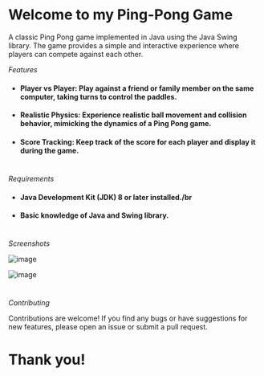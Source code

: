 # Welcome to my Ping-Pong Game

A classic Ping Pong game implemented in Java using the Java Swing library. The game provides a simple and interactive experience where players can compete against each other.

*Features*
- #### Player vs Player: Play against a friend or family member on the same computer, taking turns to control the paddles.
- #### Realistic Physics: Experience realistic ball movement and collision behavior, mimicking the dynamics of a Ping Pong game.
- #### Score Tracking: Keep track of the score for each player and display it during the game.
#
#
*Requirements*
- #### Java Development Kit (JDK) 8 or later installed./br
- #### Basic knowledge of Java and Swing library.
#
#
*Screenshots*

![image](https://github.com/AnshNJ/AnshNJ/assets/113118218/889874d6-f346-42ca-93f5-11d83ece9ea7)

![image](https://github.com/AnshNJ/AnshNJ/assets/113118218/91dee1d7-f271-4bd7-a3de-fc89b7ba2928)
#
#
*Contributing*

Contributions are welcome! If you find any bugs or have suggestions for new features, please open an issue or submit a pull request.
#
#
# Thank you!
